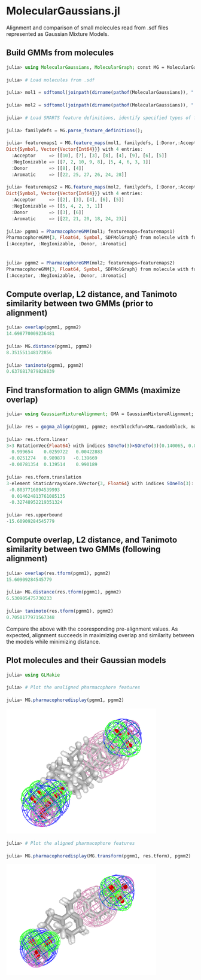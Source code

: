 # MolecularGaussians.jl

Alignment and comparison of small molecules read from .sdf files represented as Gaussian Mixture Models. 

## Build GMMs from molecules

```julia
julia> using MolecularGaussians, MolecularGraph; const MG = MolecularGaussians;

julia> # Load molecules from .sdf

julia> mol1 = sdftomol(joinpath(dirname(pathof(MolecularGaussians)), "..", "assets", "data", "E1050_3d.sdf"));

julia> mol2 = sdftomol(joinpath(dirname(pathof(MolecularGaussians)), "..", "assets", "data", "E1103_3d.sdf"));

julia> # Load SMARTS feature definitions, identify specified types of features, and generate pharmacophore models

julia> familydefs = MG.parse_feature_definitions();

julia> featuremaps1 = MG.feature_maps(mol1, familydefs, [:Donor,:Acceptor,:Aromatic,:NegIonizable])
Dict{Symbol, Vector{Vector{Int64}}} with 4 entries:
  :Acceptor     => [[10], [7], [3], [8], [4], [9], [6], [5]]
  :NegIonizable => [[7, 2, 10, 9, 8], [5, 4, 6, 3, 1]]
  :Donor        => [[8], [4]]
  :Aromatic     => [[22, 25, 27, 26, 24, 28]]

julia> featuremaps2 = MG.feature_maps(mol2, familydefs, [:Donor,:Acceptor,:Aromatic,:NegIonizable])
Dict{Symbol, Vector{Vector{Int64}}} with 4 entries:
  :Acceptor     => [[2], [3], [4], [6], [5]]
  :NegIonizable => [[5, 4, 2, 3, 1]]
  :Donor        => [[3], [6]]
  :Aromatic     => [[22, 21, 20, 18, 24, 23]]

julia> pgmm1 = PharmacophoreGMM(mol1; featuremaps=featuremaps1)
PharmacophoreGMM{3, Float64, Symbol, SDFMolGraph} from molecule with formula C18H24O8S2 with 13 Gaussians in 4 GMMs with labels:
[:Acceptor, :NegIonizable, :Donor, :Aromatic]


julia> pgmm2 = PharmacophoreGMM(mol2; featuremaps=featuremaps2)
PharmacophoreGMM{3, Float64, Symbol, SDFMolGraph} from molecule with formula C18H24O5S with 9 Gaussians in 4 GMMs with labels:
[:Acceptor, :NegIonizable, :Donor, :Aromatic]
```

## Compute overlap, L2 distance, and Tanimoto similarity between two GMMs (prior to alignment)
```julia
julia> overlap(pgmm1, pgmm2)
14.698770009236481

julia> MG.distance(pgmm1, pgmm2)
8.351551148172856

julia> tanimoto(pgmm1, pgmm2)
0.6376817879828839
```

## Find transformation to align GMMs (maximize overlap)
```julia
julia> using GaussianMixtureAlignment; GMA = GaussianMixtureAlignment;

julia> res = gogma_align(pgmm1, pgmm2; nextblockfun=GMA.randomblock, maxsplits=10000);

julia> res.tform.linear
3×3 RotationVec{Float64} with indices SOneTo(3)×SOneTo(3)(0.140065, 0.00604162, -0.0256365):
  0.999654    0.0259722   0.00422883
 -0.0251274   0.989879   -0.139669
 -0.00781354  0.139514    0.990189

julia> res.tform.translation
3-element StaticArraysCore.SVector{3, Float64} with indices SOneTo(3):
 -0.8037716894539993
  0.014624813761085135
 -0.32748952219351324

julia> res.upperbound
-15.60909284545779
```

## Compute overlap, L2 distance, and Tanimoto similarity between two GMMs (following alignment)
```julia
julia> overlap(res.tform(pgmm1), pgmm2)
15.60909284545779

julia> MG.distance(res.tform(pgmm1), pgmm2)
6.530905475730233

julia> tanimoto(res.tform(pgmm1), pgmm2)
0.7050177971567348
```

Compare the above with the cooresponding pre-alignment values. As expected, alignment succeeds in maximizing overlap and similarity between the models while minimizing distance.

## Plot molecules and their Gaussian models
```julia
julia> using GLMakie

julia> # Plot the unaligned pharmacophore features

julia> MG.pharmacophoredisplay(pgmm1, pgmm2)
```
<img src="./assets/image/example.png" width="400"/>

```julia
julia> # Plot the aligned pharmacophore features

julia> MG.pharmacophoredisplay(MG.transform(pgmm1, res.tform), pgmm2)
```
<img src="./assets/image/example_aligned.png" width="400"/>
